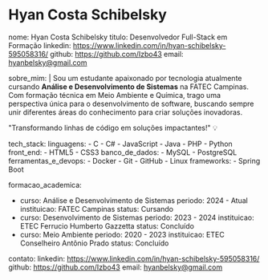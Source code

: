 # Hyan Costa Schibelsky

nome: Hyan Costa Schibelsky
titulo: Desenvolvedor Full-Stack em Formação
linkedin: https://www.linkedin.com/in/hyan-schibelsky-595058316/
github: https://github.com/Izbo43
email: hyanbelsky@gmail.com

sobre_mim: |
  Sou um estudante apaixonado por tecnologia atualmente cursando **Análise e Desenvolvimento de Sistemas** na FATEC Campinas.
  Com formação técnica em Meio Ambiente e Química, trago uma perspectiva única para o desenvolvimento de software,
  buscando sempre unir diferentes áreas do conhecimento para criar soluções inovadoras.

  "Transformando linhas de código em soluções impactantes!" 💡

tech_stack:
  linguagens:
    - C
    - C#
    - JavaScript
    - Java
    - PHP
    - Python
  front_end:
    - HTML5
    - CSS3
  banco_de_dados:
    - MySQL
    - PostgreSQL
  ferramentas_e_devops:
    - Docker
    - Git
    - GitHub
    - Linux
  frameworks:
    - Spring Boot

formacao_academica:
  - curso: Análise e Desenvolvimento de Sistemas
    periodo: 2024 - Atual
    instituicao: FATEC Campinas
    status: Cursando
  - curso: Desenvolvimento de Sistemas
    periodo: 2023 - 2024
    instituicao: ETEC Ferrucio Humberto Gazzetta
    status: Concluído
  - curso: Meio Ambiente
    periodo: 2020 - 2023
    instituicao: ETEC Conselheiro Antônio Prado
    status: Concluído

contato:
  linkedin: https://www.linkedin.com/in/hyan-schibelsky-595058316/
  github: https://github.com/Izbo43
  email: hyanbelsky@gmail.com
